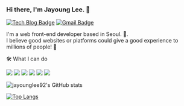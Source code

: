 ### Hi there, I'm Jayoung Lee. 👋


   [![Tech Blog Badge](http://img.shields.io/badge/-Tech%20blog-black?style=flat-square&logo=github&link=https://jaddong.tistory.com)](https://jaddong.tistory.com/)
   [![Gmail Badge](https://img.shields.io/badge/Gmail-d14836?style=flat-square&logo=Gmail&logoColor=white&link=mailto:lzy6853@gmail.com)](mailto:lzy6853@gmail.com)


I'm a web front-end developer based in Seoul. 🌱.   
I believe good websites or platforms could give a good experience to millions of people! 🤟


🛠 What I can do

<img src="https://img.shields.io/badge/HTML5-E34F26?style=flat-square&amp;logo=HTML5&amp;logoColor=white"> <img src="https://img.shields.io/badge/CSS3-1572B6?style=flat-square&amp;logo=CSS3&amp;logoColor=white"> <img src="https://img.shields.io/badge/JavaScript-F7DF1E?style=flat-square&logo=JavaScript&logoColor=white"/> <img src="https://img.shields.io/badge/React-61DAFB?style=flat-square&logo=React&logoColor=white"/> <img src="https://img.shields.io/badge/TypeScript-3178C6?style=flat-square&logo=TypeScript&logoColor=white"/> <img src="https://img.shields.io/badge/style_components-DB7093?style=flat-square&logo=styled-components&logoColor=white"/> 


![jayounglee92's GitHub stats](https://github-readme-stats.vercel.app/api?username=jayounglee92&show_icons=true&theme=default&count_private=true&include_all_commits=true&hide=contribs) 

[![Top Langs](https://github-readme-stats.vercel.app/api/top-langs/?username=jayounglee92&layout=compact)](https://github.com/jayounglee92/github-readme-stats)
